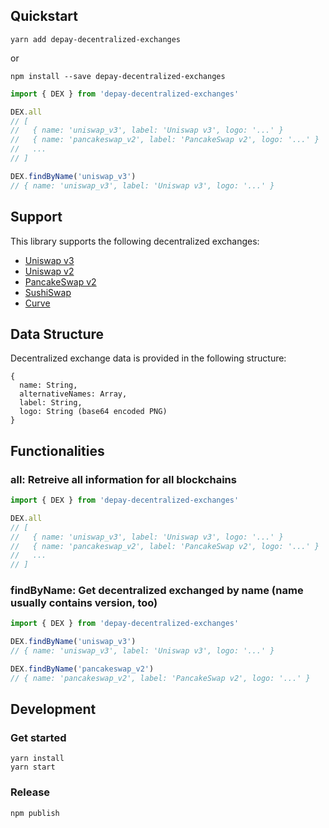 ## Quickstart

```
yarn add depay-decentralized-exchanges
```

or 

```
npm install --save depay-decentralized-exchanges
```

```javascript
import { DEX } from 'depay-decentralized-exchanges'

DEX.all
// [
//   { name: 'uniswap_v3', label: 'Uniswap v3', logo: '...' }
//   { name: 'pancakeswap_v2', label: 'PancakeSwap v2', logo: '...' }
//   ...
// ]

DEX.findByName('uniswap_v3')
// { name: 'uniswap_v3', label: 'Uniswap v3', logo: '...' }
```

## Support

This library supports the following decentralized exchanges:

- [Uniswap v3](https://uniswap.org)
- [Uniswap v2](https://uniswap.org)
- [PancakeSwap v2](https://pancakeswap.info)
- [SushiSwap](https://sushi.com)
- [Curve](https://curve.fi)

## Data Structure

Decentralized exchange data is provided in the following structure:

```
{
  name: String,
  alternativeNames: Array,
  label: String,
  logo: String (base64 encoded PNG)
}
```

## Functionalities

### all: Retreive all information for all blockchains

```javascript
import { DEX } from 'depay-decentralized-exchanges'

DEX.all
// [
//   { name: 'uniswap_v3', label: 'Uniswap v3', logo: '...' }
//   { name: 'pancakeswap_v2', label: 'PancakeSwap v2', logo: '...' }
//   ...
// ]

```

### findByName: Get decentralized exchanged by name (name usually contains version, too)

```javascript
import { DEX } from 'depay-decentralized-exchanges'

DEX.findByName('uniswap_v3')
// { name: 'uniswap_v3', label: 'Uniswap v3', logo: '...' }

DEX.findByName('pancakeswap_v2')
// { name: 'pancakeswap_v2', label: 'PancakeSwap v2', logo: '...' }
```

## Development

### Get started

```
yarn install
yarn start
```

### Release

```
npm publish
```

